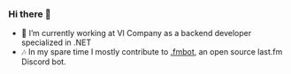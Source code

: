 ### Hi there 👋

- 💼 I’m currently working at VI Company as a backend developer specialized in .NET
- 🎶 In my spare time I mostly contribute to [.fmbot](https://github.com/fmbot-discord/fmbot), an open source last.fm Discord bot.


<!--
**th0mk/th0mk** is a ✨ _special_ ✨ repository because its `README.md` (this file) appears on your GitHub profile.

Here are some ideas to get you started:

- 🔭 I’m currently working on ...
- 🌱 I’m currently learning ...
- 👯 I’m looking to collaborate on ...
- 🤔 I’m looking for help with ...
- 💬 Ask me about ...
- 📫 How to reach me: ...
- 😄 Pronouns: ...
- ⚡ Fun fact: ...
-->
